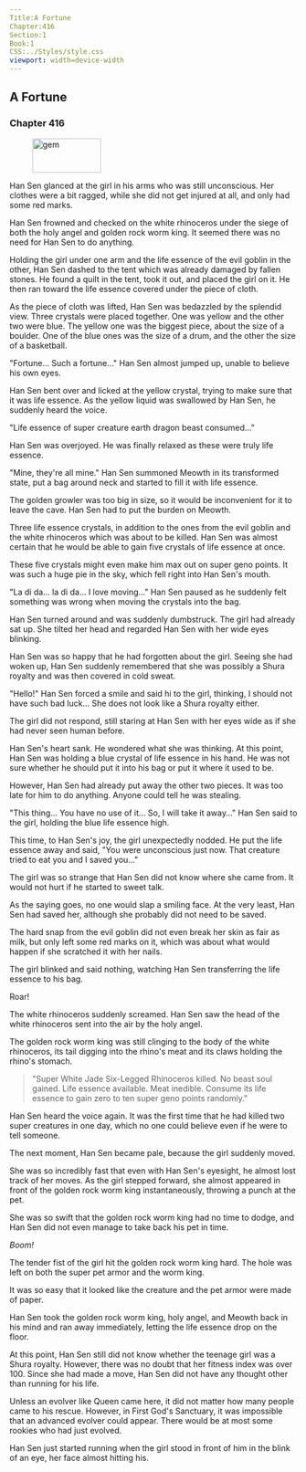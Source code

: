 ```yaml
---
Title:A Fortune 
Chapter:416 
Section:1 
Book:1 
CSS:../Styles/style.css 
viewport: width=device-width
---
```

  
## A Fortune
### Chapter 416
  
<figure>
	<img src="../Images/gem.gif" alt="gem" id="gem" width="120" height="60" />
</figure>
  

  
Han Sen glanced at the girl in his arms who was still unconscious. Her clothes were a bit ragged, while she did not get injured at all, and only had some red marks.

Han Sen frowned and checked on the white rhinoceros under the siege of both the holy angel and golden rock worm king. It seemed there was no need for Han Sen to do anything.

Holding the girl under one arm and the life essence of the evil goblin in the other, Han Sen dashed to the tent which was already damaged by fallen stones. He found a quilt in the tent, took it out, and placed the girl on it. He then ran toward the life essence covered under the piece of cloth.

As the piece of cloth was lifted, Han Sen was bedazzled by the splendid view. Three crystals were placed together. One was yellow and the other two were blue. The yellow one was the biggest piece, about the size of a boulder. One of the blue ones was the size of a drum, and the other the size of a basketball.

"Fortune… Such a fortune…" Han Sen almost jumped up, unable to believe his own eyes.

Han Sen bent over and licked at the yellow crystal, trying to make sure that it was life essence. As the yellow liquid was swallowed by Han Sen, he suddenly heard the voice.

"Life essence of super creature earth dragon beast consumed…"

Han Sen was overjoyed. He was finally relaxed as these were truly life essence.

"Mine, they're all mine." Han Sen summoned Meowth in its transformed state, put a bag around neck and started to fill it with life essence.

The golden growler was too big in size, so it would be inconvenient for it to leave the cave. Han Sen had to put the burden on Meowth.

Three life essence crystals, in addition to the ones from the evil goblin and the white rhinoceros which was about to be killed. Han Sen was almost certain that he would be able to gain five crystals of life essence at once.

These five crystals might even make him max out on super geno points. It was such a huge pie in the sky, which fell right into Han Sen's mouth.

"La di da… la di da… I love moving…" Han Sen paused as he suddenly felt something was wrong when moving the crystals into the bag.

Han Sen turned around and was suddenly dumbstruck. The girl had already sat up. She tilted her head and regarded Han Sen with her wide eyes blinking.

Han Sen was so happy that he had forgotten about the girl. Seeing she had woken up, Han Sen suddenly remembered that she was possibly a Shura royalty and was then covered in cold sweat.

"Hello!" Han Sen forced a smile and said hi to the girl, thinking, I should not have such bad luck… She does not look like a Shura royalty either.

The girl did not respond, still staring at Han Sen with her eyes wide as if she had never seen human before.

Han Sen's heart sank. He wondered what she was thinking. At this point, Han Sen was holding a blue crystal of life essence in his hand. He was not sure whether he should put it into his bag or put it where it used to be.

However, Han Sen had already put away the other two pieces. It was too late for him to do anything. Anyone could tell he was stealing.

"This thing… You have no use of it… So, I will take it away…" Han Sen said to the girl, holding the blue life essence high.

This time, to Han Sen's joy, the girl unexpectedly nodded. He put the life essence away and said, "You were unconscious just now. That creature tried to eat you and I saved you…"

The girl was so strange that Han Sen did not know where she came from. It would not hurt if he started to sweet talk.

As the saying goes, no one would slap a smiling face. At the very least, Han Sen had saved her, although she probably did not need to be saved.

The hard snap from the evil goblin did not even break her skin as fair as milk, but only left some red marks on it, which was about what would happen if she scratched it with her nails.

The girl blinked and said nothing, watching Han Sen transferring the life essence to his bag.

Roar!

The white rhinoceros suddenly screamed. Han Sen saw the head of the white rhinoceros sent into the air by the holy angel.

The golden rock worm king was still clinging to the body of the white rhinoceros, its tail digging into the rhino's meat and its claws holding the rhino's stomach.

> "Super White Jade Six-Legged Rhinoceros killed. No beast soul gained. Life essence available. Meat inedible. Consume its life essence to gain zero to ten super geno points randomly."
<!--"Super Creature White Jade Six-Legged Rhinoceros Killed. No Beast Soul Gained. Life Essence Available. Meat Inedible."-->

Han Sen heard the voice again. It was the first time that he had killed two super creatures in one day, which no one could believe even if he were to tell someone.

The next moment, Han Sen became pale, because the girl suddenly moved.

She was so incredibly fast that even with Han Sen's eyesight, he almost lost track of her moves. As the girl stepped forward, she almost appeared in front of the golden rock worm king instantaneously, throwing a punch at the pet.

She was so swift that the golden rock worm king had no time to dodge, and Han Sen did not even manage to take back his pet in time.

*Boom!*

The tender fist of the girl hit the golden rock worm king hard. The hole was left on both the super pet armor and the worm king.

It was so easy that it looked like the creature and the pet armor were made of paper.

Han Sen took the golden rock worm king, holy angel, and Meowth back in his mind and ran away immediately, letting the life essence drop on the floor.

At this point, Han Sen still did not know whether the teenage girl was a Shura royalty. However, there was no doubt that her fitness index was over 100. Since she had made a move, Han Sen did not have any thought other than running for his life.

Unless an evolver like Queen came here, it did not matter how many people came to his rescue. However, in First God's Sanctuary, it was impossible that an advanced evolver could appear. There would be at most some rookies who had just evolved.

Han Sen just started running when the girl stood in front of him in the blink of an eye, her face almost hitting his.